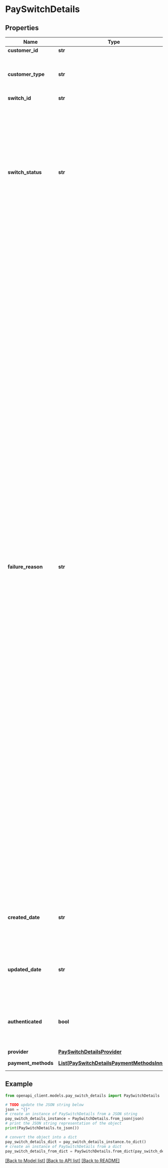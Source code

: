 # PaySwitchDetails


## Properties

Name | Type | Description | Notes
------------ | ------------- | ------------- | -------------
**customer_id** | **str** | A customer ID | 
**customer_type** | **str** | The type of Mastercard Open Finance customer (&#x60;active&#x60; or &#x60;testing&#x60;) | 
**switch_id** | **str** | Pay switch ID | 
**switch_status** | **str** | Pay switch status. Possible values include &#x60;processing&#x60;, &#x60;completed&#x60;, or &#x60;failed&#x60;.  * processing - The pay switch is currently being processed. * completed - The pay switch has been completed successfully. * failed - The pay switch has failed. Refer to failureReason for more details.  | 
**failure_reason** | **str** | Pay switch failure reason. Possible values include - * account-lockout - The account is locked out, most likely the end user has had too many failed attempts. * account-unusable - The user&#39;s bank account is unusable for the selected product or use case. * bad-credentials - Either the username or password was incorrect. This is our most common fail reason. * connection-error - A network error occurred which caused the connection between our system and the bank/payroll system to be lost. * device-disconnected - The device used to start the task is no longer connected. * expired - The user&#39;s password has expired and they must create a new one. * no-data-found - No verify data was found for the user. * routing-number-not-supported - The account did not support the routing number entered. * session-timeout - The user&#39;s session timed out. * system-unavailable - The system was unavailable. For example, the site is undergoing maintenance or it is outside the window of scheduled availability for the site. * transaction-pending - There is an allocation already in progress and additional updates cannot be made at this time. * unknown-failure - We encountered an unexpected error. * user-abandon - The user was asked an MFA question, but did not answer the question.  | [optional] 
**created_date** | **str** | Date and time in ISO 8601 format (YYYY-MM-DDThh:mm:ssZ) when deposit switch was performed | 
**updated_date** | **str** | Date and time in ISO 8601 format (YYYY-MM-DDThh:mm:ssZ) when deposit switch status was updated | 
**authenticated** | **bool** | Indicates whether or not the pay switch task has successfully authenticated against the payroll system | [optional] 
**provider** | [**PaySwitchDetailsProvider**](PaySwitchDetailsProvider.md) |  | 
**payment_methods** | [**List[PaySwitchDetailsPaymentMethodsInner]**](PaySwitchDetailsPaymentMethodsInner.md) | Pay switch payment details | 

## Example

```python
from openapi_client.models.pay_switch_details import PaySwitchDetails

# TODO update the JSON string below
json = "{}"
# create an instance of PaySwitchDetails from a JSON string
pay_switch_details_instance = PaySwitchDetails.from_json(json)
# print the JSON string representation of the object
print(PaySwitchDetails.to_json())

# convert the object into a dict
pay_switch_details_dict = pay_switch_details_instance.to_dict()
# create an instance of PaySwitchDetails from a dict
pay_switch_details_from_dict = PaySwitchDetails.from_dict(pay_switch_details_dict)
```
[[Back to Model list]](../README.md#documentation-for-models) [[Back to API list]](../README.md#documentation-for-api-endpoints) [[Back to README]](../README.md)



